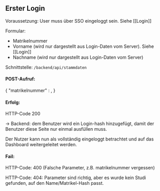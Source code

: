 ## Erster Login 

Voraussetzung: User muss über SSO eingeloggt sein. Siehe [[Login]]

Formular:
* Matrikelnummer
* Vorname (wird nur dargestellt aus Login-Daten vom Server). Siehe [[Login]]
* Nachname (wird nur dargestellt aus Login-Daten vom Server)

Schnittstelle:
`/backend/api/stammdaten`

#### POST-Aufruf: 
{
	"matrikelnummer" : <matrikelnummer>,
}

#### Erfolg: 
HTTP-Code 200

-> Backend: dem Benutzer wird ein Login-hash hinzugefügt, damit der Benutzer diese Seite nur einmal ausfüllen muss.

Der Nutzer kann nun als vollständig eingeloggt betrachtet und auf das Dashboard weitergeleitet werden.

#### Fail: 
HTTP-Code: 400 (Falsche Parameter, z.B. matrikelnummer vergessen)

HTTP-Code: 404: Parameter sind richtig, aber es wurde kein Studi gefunden, auf den Name/Matrikel-Hash passt.

